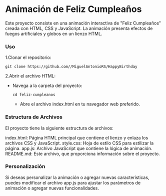 # Animación de Feliz Cumpleaños
 
Este proyecto consiste en una animación interactiva de "Feliz Cumpleaños" creada con HTML, CSS y JavaScript. La animación presenta efectos de fuegos artificiales y globos en un lienzo HTML.

### Uso 
 
  1.Clonar el repositorio: 
  ``` 
  git clone https://github.com//MiguelAntonioRS/HappyBirthday
  ``` 
  2.Abrir el archivo HTML: 
  
  * Navega a la carpeta del proyecto:
    ```
    cd feliz-cumpleanos
    ```
       * Abre el archivo index.html en tu navegador web preferido.

### Estructura de Archivos

El proyecto tiene la siguiente estructura de archivos:

   index.html: Página HTML principal que contiene el lienzo y enlaza los archivos CSS y JavaScript.
   style.css: Hoja de estilo CSS para estilizar la página.
   app.js: Archivo JavaScript que contiene la lógica de animación.
   README.md: Este archivo, que proporciona información sobre el proyecto.

### Personalización

Si deseas personalizar la animación o agregar nuevas características, puedes modificar el archivo app.js para ajustar los parámetros de animación o agregar nuevas funcionalidades.
